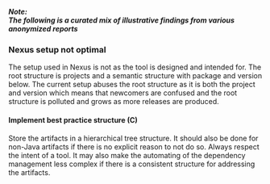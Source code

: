 ---
---

**_Note:<br/>The following is a curated mix of illustrative findings from various anonymized reports_**

### Nexus setup not optimal

The setup used in Nexus is not as the tool is designed and intended for. 
The root structure is projects and a semantic structure with package and version below. 
The current setup abuses the root structure as it is both the project and version which means that newcomers are confused and the root structure is polluted and grows as more releases are produced.

#### Implement best practice structure (C)

Store the artifacts in a hierarchical tree structure. 
It should also be done for non-Java artifacts if there is no explicit reason to not do so. 
Always respect the intent of a tool. 
It may also make the automating of the dependency management less complex if there is a consistent structure for addressing the artifacts.